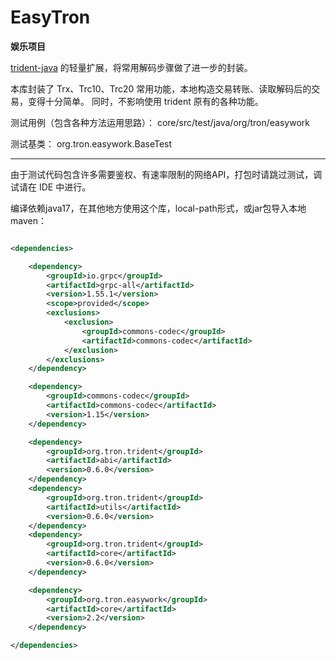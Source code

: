 # EasyTron
**娱乐项目**

[trident-java](https://github.com/tronprotocol/trident) 的轻量扩展，将常用解码步骤做了进一步的封装。


本库封装了 Trx、Trc10、Trc20 常用功能，本地构造交易转账、读取解码后的交易，变得十分简单。
同时，不影响使用 trident 原有的各种功能。

测试用例（包含各种方法运用思路）： core/src/test/java/org/tron/easywork

测试基类： org.tron.easywork.BaseTest

---

由于测试代码包含许多需要鉴权、有速率限制的网络API，打包时请跳过测试，调试请在 IDE 中进行。

编译依赖java17，在其他地方使用这个库，local-path形式，或jar包导入本地maven：

```xml

<dependencies>

    <dependency>
        <groupId>io.grpc</groupId>
        <artifactId>grpc-all</artifactId>
        <version>1.55.1</version>
        <scope>provided</scope>
        <exclusions>
            <exclusion>
                <groupId>commons-codec</groupId>
                <artifactId>commons-codec</artifactId>
            </exclusion>
        </exclusions>
    </dependency>

    <dependency>
        <groupId>commons-codec</groupId>
        <artifactId>commons-codec</artifactId>
        <version>1.15</version>
    </dependency>

    <dependency>
        <groupId>org.tron.trident</groupId>
        <artifactId>abi</artifactId>
        <version>0.6.0</version>
    </dependency>
    <dependency>
        <groupId>org.tron.trident</groupId>
        <artifactId>utils</artifactId>
        <version>0.6.0</version>
    </dependency>
    <dependency>
        <groupId>org.tron.trident</groupId>
        <artifactId>core</artifactId>
        <version>0.6.0</version>
    </dependency>

    <dependency>
        <groupId>org.tron.easywork</groupId>
        <artifactId>core</artifactId>
        <version>2.2</version>
    </dependency>

</dependencies>
```